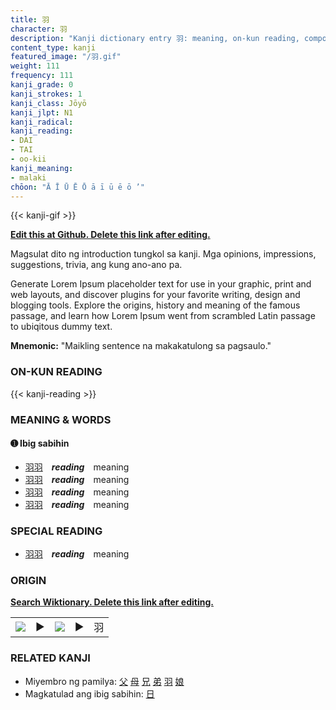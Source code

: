 ```yaml
---
title: 羽
character: 羽
description: "Kanji dictionary entry 羽: meaning, on-kun reading, compounds, origin, related kanji"
content_type: kanji
featured_image: "/羽.gif"
weight: 111
frequency: 111
kanji_grade: 0
kanji_strokes: 1
kanji_class: Jōyō
kanji_jlpt: N1
kanji_radical: 
kanji_reading: 
- DAI
- TAI
- oo-kii
kanji_meaning:
- malaki
chōon: "Ā Ī Ū Ē Ō ā ī ū ē ō ’"
---
```

[//]: # (Don't edit the line below. Kanji animated GIF code is automatically generated.)
{{< kanji-gif >}}

[//]: # (Edit below this line.)

**[Edit this at Github. Delete this link after editing.](https://github.com/tim0g/tim/tree/main/content/kanji/羽/index.md)**

Magsulat dito ng introduction tungkol sa kanji. Mga opinions, impressions, suggestions, trivia, ang kung ano-ano pa.

Generate Lorem Ipsum placeholder text for use in your graphic, print and web layouts, and discover plugins for your favorite writing, design and blogging tools. Explore the origins, history and meaning of the famous passage, and learn how Lorem Ipsum went from scrambled Latin passage to ubiqitous dummy text.
 
**Mnemonic:** "Maikling sentence na makakatulong sa pagsaulo."

### ON-KUN READING

[//]: # (Don't edit the line below. ON-KUN READING code is automatically generated.)
{{< kanji-reading >}}

### MEANING & WORDS

#### ➊ **Ibig sabihin**
  - [羽](../羽)[羽](../羽)　***reading***　meaning
  - [羽](../羽)[羽](../羽)　***reading***　meaning
  - [羽](../羽)[羽](../羽)　***reading***　meaning
  - [羽](../羽)[羽](../羽)　***reading***　meaning

### SPECIAL READING
  - [羽](../羽)[羽](../羽)　***reading***　meaning

### ORIGIN

**[Search Wiktionary. Delete this link after editing.](https://wiktionary.org/wiki/羽)**
<table class="kanji-table"><tr><td>
<img src="60px-羽-bronze.svg.png">
</td><td>▶</td><td>
<img src="60px-羽-oracle.svg.png">
</td><td>▶</td>
<td class="kanji-origin">羽</td>
</tr></table>

### RELATED KANJI
- Miyembro ng pamilya: [父](../父) [母](../母) [兄](../兄) [弟](../弟) [羽](../羽) [娘](../娘)
- Magkatulad ang ibig sabihin: [日](../日)
